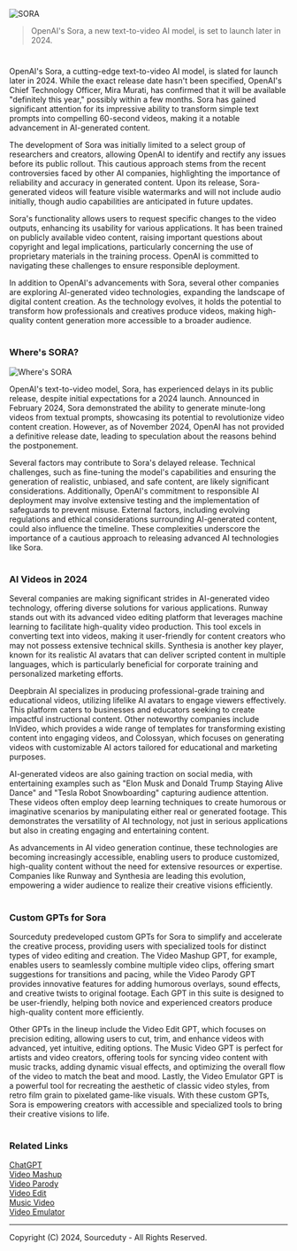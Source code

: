 ![SORA](https://github.com/user-attachments/assets/f230a0ad-7a9b-4193-b008-5e52e007688b)

>  OpenAI's Sora, a new text-to-video AI model, is set to launch later in 2024.

#

OpenAI's Sora, a cutting-edge text-to-video AI model, is slated for launch later in 2024. While the exact release date hasn't been specified, OpenAI's Chief Technology Officer, Mira Murati, has confirmed that it will be available "definitely this year," possibly within a few months. Sora has gained significant attention for its impressive ability to transform simple text prompts into compelling 60-second videos, making it a notable advancement in AI-generated content.

The development of Sora was initially limited to a select group of researchers and creators, allowing OpenAI to identify and rectify any issues before its public rollout. This cautious approach stems from the recent controversies faced by other AI companies, highlighting the importance of reliability and accuracy in generated content. Upon its release, Sora-generated videos will feature visible watermarks and will not include audio initially, though audio capabilities are anticipated in future updates.

Sora's functionality allows users to request specific changes to the video outputs, enhancing its usability for various applications. It has been trained on publicly available video content, raising important questions about copyright and legal implications, particularly concerning the use of proprietary materials in the training process. OpenAI is committed to navigating these challenges to ensure responsible deployment.

In addition to OpenAI's advancements with Sora, several other companies are exploring AI-generated video technologies, expanding the landscape of digital content creation. As the technology evolves, it holds the potential to transform how professionals and creatives produce videos, making high-quality content generation more accessible to a broader audience.

#
### Where's SORA?

![Where's SORA](https://github.com/user-attachments/assets/7b912160-5705-4f7b-a61c-5f1455f5bb80)

OpenAI's text-to-video model, Sora, has experienced delays in its public release, despite initial expectations for a 2024 launch. Announced in February 2024, Sora demonstrated the ability to generate minute-long videos from textual prompts, showcasing its potential to revolutionize video content creation. However, as of November 2024, OpenAI has not provided a definitive release date, leading to speculation about the reasons behind the postponement.

Several factors may contribute to Sora's delayed release. Technical challenges, such as fine-tuning the model's capabilities and ensuring the generation of realistic, unbiased, and safe content, are likely significant considerations. Additionally, OpenAI's commitment to responsible AI deployment may involve extensive testing and the implementation of safeguards to prevent misuse. External factors, including evolving regulations and ethical considerations surrounding AI-generated content, could also influence the timeline. These complexities underscore the importance of a cautious approach to releasing advanced AI technologies like Sora.

#
### AI Videos in 2024

Several companies are making significant strides in AI-generated video technology, offering diverse solutions for various applications. Runway stands out with its advanced video editing platform that leverages machine learning to facilitate high-quality video production. This tool excels in converting text into videos, making it user-friendly for content creators who may not possess extensive technical skills. Synthesia is another key player, known for its realistic AI avatars that can deliver scripted content in multiple languages, which is particularly beneficial for corporate training and personalized marketing efforts.

Deepbrain AI specializes in producing professional-grade training and educational videos, utilizing lifelike AI avatars to engage viewers effectively. This platform caters to businesses and educators seeking to create impactful instructional content. Other noteworthy companies include InVideo, which provides a wide range of templates for transforming existing content into engaging videos, and Colossyan, which focuses on generating videos with customizable AI actors tailored for educational and marketing purposes.

AI-generated videos are also gaining traction on social media, with entertaining examples such as "Elon Musk and Donald Trump Staying Alive Dance" and "Tesla Robot Snowboarding" capturing audience attention. These videos often employ deep learning techniques to create humorous or imaginative scenarios by manipulating either real or generated footage. This demonstrates the versatility of AI technology, not just in serious applications but also in creating engaging and entertaining content.

As advancements in AI video generation continue, these technologies are becoming increasingly accessible, enabling users to produce customized, high-quality content without the need for extensive resources or expertise. Companies like Runway and Synthesia are leading this evolution, empowering a wider audience to realize their creative visions efficiently.

#
### Custom GPTs for Sora

Sourceduty predeveloped custom GPTs for Sora to simplify and accelerate the creative process, providing users with specialized tools for distinct types of video editing and creation. The Video Mashup GPT, for example, enables users to seamlessly combine multiple video clips, offering smart suggestions for transitions and pacing, while the Video Parody GPT provides innovative features for adding humorous overlays, sound effects, and creative twists to original footage. Each GPT in this suite is designed to be user-friendly, helping both novice and experienced creators produce high-quality content more efficiently.

Other GPTs in the lineup include the Video Edit GPT, which focuses on precision editing, allowing users to cut, trim, and enhance videos with advanced, yet intuitive, editing options. The Music Video GPT is perfect for artists and video creators, offering tools for syncing video content with music tracks, adding dynamic visual effects, and optimizing the overall flow of the video to match the beat and mood. Lastly, the Video Emulator GPT is a powerful tool for recreating the aesthetic of classic video styles, from retro film grain to pixelated game-like visuals. With these custom GPTs, Sora is empowering creators with accessible and specialized tools to bring their creative visions to life.

#
### Related Links

[ChatGPT](https://github.com/sourceduty/ChatGPT)
<br>
[Video Mashup](https://chat.openai.com/g/g-pDRP1ZeHx-video-mashup)
<br>
[Video Parody](https://chat.openai.com/g/g-WgPM7eiLw-video-parody)
<br>
[Video Edit](https://chat.openai.com/g/g-3WU0tMQmV-video-edit)
<br>
[Music Video](https://chat.openai.com/g/g-mrDyWbY3i-music-video)
<br>
[Video Emulator](https://chat.openai.com/g/g-NPtn9zP1V-video-emulator)

***
Copyright (C) 2024, Sourceduty - All Rights Reserved.
